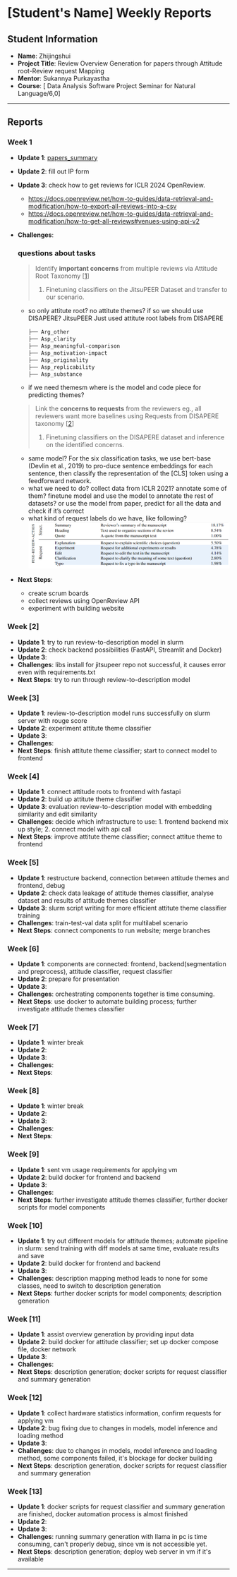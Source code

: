 # [Student's Name] Weekly Reports

## Student Information
- **Name**: Zhijingshui
- **Project Title**: Review Overview Generation for papers through Attitude root-Review request Mapping
- **Mentor**: Sukannya Purkayastha
- **Course**: [	Data Analysis Software Project Seminar for Natural Language/6,0]

---

## Reports

### Week 1
- **Update 1**: [papers_summary](paper_summary/papers_summary.md)
- **Update 2**: fill out IP form
- **Update 3**: check how to get reviews for ICLR 2024 OpenReview. 
  - https://docs.openreview.net/how-to-guides/data-retrieval-and-modification/how-to-export-all-reviews-into-a-csv
  - https://docs.openreview.net/how-to-guides/data-retrieval-and-modification/how-to-get-all-reviews#venues-using-api-v2
- **Challenges**:
  ### questions about tasks
  
  > Identify **important concerns** from multiple reviews via Attitude Root Taxonomy [[1](https://aclanthology.org/2023.emnlp-main.894.pdf)]
  > 
  > 1. Finetuning classifiers on the JitsuPEER Dataset and transfer to our scenario.
  - so only attitute root? no attitute themes? if so we should use DISAPERE? JitsuPEER Just used attitute root labels from DISAPERE
      
      ```
      ├── Arg_other
      ├── Asp_clarity
      ├── Asp_meaningful-comparison
      ├── Asp_motivation-impact
      ├── Asp_originality
      ├── Asp_replicability
      ├── Asp_substance
      ```
      
  - if we need themesm where is the model and code piece for predicting themes? 
  > Link the **concerns to requests** from the reviewers eg., all reviewers want more baselines using Requests from DISAPERE taxonomy [[2](https://arxiv.org/pdf/2110.08520)]
  > 
  > 1. Finetuning classifiers on the DISAPERE dataset and inference on the identified concerns.
  - same model? For the six classification tasks, we use bert-base (Devlin et al., 2019) to pro-duce sentence embeddings for each sentence, then classify the representation of the [CLS] token using a feedforward network.
  - what we need to do? collect data from ICLR 2021? annotate some of them? finetune model and use the model to annotate the rest of datasets?
  or use the model from paper, predict for all the data and check if it’s correct
  - what kind of request labels do we have, like following?
      ![alt text](image.png)
- **Next Steps**: 
  - create scrum boards
  - collect reviews using OpenReview API
  - experiment with building website

### Week [2]

- **Update 1**: try to run review-to-description model in slurm
- **Update 2**: check backend possibilities (FastAPI, Streamlit and Docker)
- **Update 3**: 
- **Challenges**: libs install for jitsupeer repo not successful, it causes error even with requirements.txt
- **Next Steps**: try to run through review-to-description model

### Week [3]

- **Update 1**: review-to-description model runs successfully on slurm server with rouge score
- **Update 2**: experiment attitute theme classifier
- **Update 3**: 
- **Challenges**: 
- **Next Steps**: finish attitute theme classifier; start to connect model to frontend

### Week [4]

- **Update 1**: connect attitude roots to frontend with fastapi
- **Update 2**: build up attitute theme classifier
- **Update 3**: evaluation review-to-description model with embedding similarity and edit similarity
- **Challenges**: decide which infrastructure to use: 1. frontend backend mix up style; 2. connect model with api call
- **Next Steps**: improve attitute theme classifier; connect attitue theme to frontend

### Week [5]

- **Update 1**: restructure backend, connection between attitude themes and frontend, debug
- **Update 2**: check data leakage of attitude themes classifier, analyse dataset and results of attitude themes classifier
- **Update 3**: slurm script writing for more efficient attitute theme classifier training
- **Challenges**: train-test-val data split for multilabel scenario
- **Next Steps**: connect components to run website; merge branches

### Week [6]

- **Update 1**: components are connected: frontend, backend(segmentation and preprocess), attitude classifier, request classifier
- **Update 2**: prepare for presentation
- **Update 3**: 
- **Challenges**: orchestrating components together is time consuming.
- **Next Steps**: use docker to automate building process; further investigate attitude themes classifier

### Week [7]

- **Update 1**: winter break
- **Update 2**: 
- **Update 3**: 
- **Challenges**: 
- **Next Steps**: 

### Week [8]

- **Update 1**: winter break
- **Update 2**: 
- **Update 3**: 
- **Challenges**: 
- **Next Steps**:
  
### Week [9]

- **Update 1**: sent vm usage requirements for applying vm
- **Update 2**: build docker for frontend and backend
- **Update 3**: 
- **Challenges**: 
- **Next Steps**: further investigate attitude themes classifier, further docker scripts for model components

### Week [10]

- **Update 1**: try out different models for attitude themes; automate pipeline in slurm: send training with diff models at same time, evaluate results and save
- **Update 2**: build docker for frontend and backend
- **Update 3**: 
- **Challenges**: description mapping method leads to none for some classes, need to switch to description generation
- **Next Steps**: further docker scripts for model components; description generation

### Week [11]

- **Update 1**: assist overview generation by providing input data
- **Update 2**: build docker for attitude classifier; set up docker compose file, docker network 
- **Update 3**: 
- **Challenges**: 
- **Next Steps**: description generation; docker scripts for request classifier and summary generation

### Week [12]

- **Update 1**: collect hardware statistics information, confirm requests for applying vm
- **Update 2**: bug fixing due to changes in models, model inference and loading method
- **Update 3**: 
- **Challenges**: due to changes in models, model inference and loading method, some components failed, it's blockage for docker building
- **Next Steps**: description generation, docker scripts for request classifier and summary generation

### Week [13]

- **Update 1**: docker scripts for request classifier and summary generation are finished, docker automation process is almost finished
- **Update 2**: 
- **Update 3**: 
- **Challenges**: running summary generation with llama in pc is time consuming, can't properly debug, since vm is not accessible yet.
- **Next Steps**: description generation; deploy web server in vm if it's available
---
